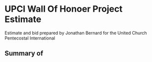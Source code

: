 <link href="bid-style.css" rel="stylesheet"></link>

# UPCI Wall Of Honoer Project Estimate

Estimate and bid prepared by Jonathan Bernard for the United Church Pentecostal
International

## Summary of 
